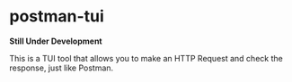 # postman-tui
**Still Under Development**

This is a TUI tool that allows you to make an HTTP Request and check the response, just like Postman.
